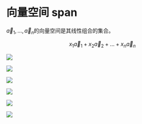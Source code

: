# 向量空间 span

$\vec{a}_1, \dots, \vec{a}_n$的向量空间是其线性组合的集合。

$$
x_1\vec{a}_1 + x_2\vec{a}_2 + \dots + x_n\vec{a}_n
$$


![](span1.png)

![](span2.png)

![](span3.png)

![](span4.png)

![](span5.png)

![](span6.png)
